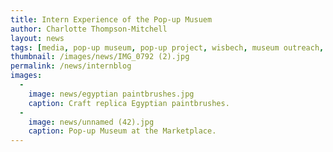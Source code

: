```yaml
---
title: Intern Experience of the Pop-up Musuem
author: Charlotte Thompson-Mitchell
layout: news
tags: [media, pop-up museum, pop-up project, wisbech, museum outreach, coffins, ancient egypt, intern, museum experience, professional development]
thumbnail: /images/news/IMG_0792 (2).jpg
permalink: /news/internblog
images:
  -
    image: news/egyptian paintbrushes.jpg
    caption: Craft replica Egyptian paintbrushes.
  -
    image: news/unnamed (42).jpg
    caption: Pop-up Museum at the Marketplace.
---
```

